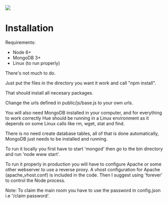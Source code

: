 ![](https://i.imgur.com/YNfV05p.jpg)

# Installation

Requirements:
- Node 6+
- MongoDB 3+
- Linux (to run properly)

There's not much to do. 

Just put the files in the directory you want it work and call "npm install". 

That should install all necesary packages. 

Change the urls defined in public/js/base.js to your own urls.

You will also need MongoDB installed in your computer, and for everything to work correctly Hue should be running in a Linux environment as it depends on some Linux calls like rm, wget, stat and find.

There is no need create database tables, all of that is done automatically, MongoDB just needs to be installed and running.

To run it locally you first have to start 'mongod' then go to the bin directory and run 'node www start'.

To run it properly in production you will have to configure Apache or some other webserver to use a reverse proxy. A vhost configuration for Apache (apache_vhost.conf) is included in the code. Then I suggest using 'forever' to control the Node process. 

Note: To claim the main room you have to use the password in config.json i.e '/claim password'.